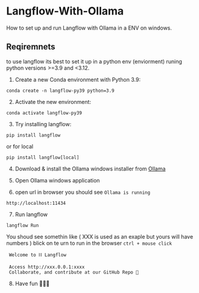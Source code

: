 # Langflow-With-Ollama
How to set up and run Langflow with Ollama in a ENV on windows.

## Reqiremnets


to use langflow its best to set it up in a python env (enviorment)  runing python versions >=3.9 and <3.12.

1. Create a new Conda environment with Python 3.9:
```
conda create -n langflow-py39 python=3.9
```

2. Activate the new environment:
```
conda activate langflow-py39
```

3. Try installing langflow:
```
pip install langflow
```
   or for local
```
pip install langflow[local]
```

4. Download & install the Ollama windows installer from [Ollama](https://github.com/ollama/ollama)

5. Open Ollama windows application

6. open url in browser you should see ``` Ollama is running ```
```
http://localhost:11434
```

7. Run langflow
```
langflow Run
```
You shoud see somethin like ( XXX is used as an exaple but yours will have numbers ) blick on te urn to run in the browser ``` ctrl + mouse click ```
```
 Welcome to ⛓ Langflow                             
                                                   
 Access http://xxx.0.0.1:xxxx                      
 Collaborate, and contribute at our GitHub Repo 🚀
```

8. Have fun 🎈🎉😁
